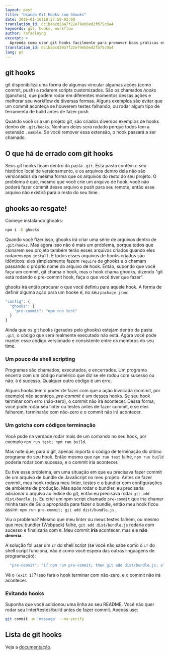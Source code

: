 ```yaml
---
layout: post
title: "Usando Git Hooks com Ghooks"
date: 2016-01-10T18:27:59-02:00
translation_id: 6c1babcd20a7f22e79eb0ed2fb75c0a4
keywords: git, hooks, workflow
author: rafaeleyng
excerpt: >
  Aprenda como usar git hooks facilmente para promover boas práticas em seu workflow.
translation_id: 6c1babcd20a7f22e79eb0ed2fb75c0a4
lang: pt
---
```


## git hooks

git disponibiliza uma forma de algumas vincular algumas ações (como commit, push) a rodarem scripts customizados. São os chamados *hooks* (ganchos), que podem rodar em diferentes momentos dessas ações e melhorar seu workflow de diversas formas. Alguns exemplos são evitar que um commit aconteça se houverem testes falhando, ou rodar algum tipo de ferramenta de build antes de fazer push.

Quando você cria um projeto git, são criados diversos exemplos de hooks dentro de `.git/hooks`. Nenhum deles será rodado porque todos tem a extensão `.sample`. Se você remover essa extensão, o hook passará a ser chamado.

## O que há de errado com git hooks

Seus git hooks ficam dentro da pasta `.git`. Esta pasta contém o seu histórico local de versionamento, e os arquivos dentro dela não são versionados da mesma forma que os arquivos do resto do seu projeto. O problema é que, mesmo que você crie um arquivo de hook, você não poderá fazer commit desse arquivo e push para seu remote, então esse arquivo não existirá para o resto do seu time.

## ghooks ao resgate!

Começe instalando ghooks:

```sh
npm i -D ghooks
```

Quando você fizer isso, ghooks irá criar uma série de arquivos dentro de `.git/hooks`. Mas agora isso não é mais um problema, porque todos que clonarem seu projeto também terão esses arquivos criados quando eles rodarem `npm install`. E todos esses arquivos de hooks criados são idênticos: eles simplesmente fazem `require` de ghooks e o chamam passando o próprio nome do arquivo de hook. Então, supondo que você faça um commit, git chama o hook, mas o hook chama ghooks, dizendo "git está rodando o pre-commit hook, faça o que você tiver que fazer".

ghooks irá então procurar o que você definiu para aquele hook. A forma de definir alguma ação para um hooke é, no seu `package.json`:

```js
"config": {
  "ghooks": {
    "pre-commit": "npm run test"
  }
}
```

Ainda que os git hooks (gerados pelo ghooks) estejam dentro da pasta `.git`, o código que será realmente executado não está. Agora você pode manter esse código versionado e consistente entre os membros do seu time.

### Um pouco de shell scripting

Programas são chamados, executados, e encerrados. Um programa encerra com um código numérico que diz se ele rodou com sucesso ou não. `0` é sucesso. Qualquer outro código é um erro.

Alguns hooks tem o poder de fazer com que a ação invocada (commit, por exemplo) não aconteça. *pre-commit* é um desses hooks. Se seu hook terminar com erro (não-zero), o commit não irá acontecer. Dessa forma, você pode rodar seu linter ou testes antes de fazer commit, e se eles falharem, terminarão com não-zero e o commit não irá acontecer.

### Um gotcha com códigos terminação

Você pode na verdade rodar mais de um comando no seu hook, por exemplo `npm run test; npm run build`.

Mas note que, para o git, apenas importa o código de terminação do último programa do seu hook. Então mesmo que `npm run test` falhe, `npm run build` poderia rodar com sucesso, e o commit iria acontecer.

Eu tive esse problema, em uma situação em que eu precisava fazer commit de um arquivo de bundle de JavaScript no meu projeto. Antes de fazer commit, meu hook rodava meu linter, testes e o bundler com configurações de ambiente de produção. Mas após rodar o bundler, eu precisaria adicionar o arquivo ao índice do git, então eu precisava rodar `git add dist/bundle.js`. Eu criei um npm script chamado `pre-commit` que iria chamar minha task de Gulp apropriada para fazer o bundle, então meu hook ficou assim: `npm run pre-commit; git add dist/bundle.js`.

Viu o problema? Mesmo que meu linter ou meus testes falhem, ou mesmo que meu bundler (Webpack) falhe, `git add dist/bundle.js` rodaria com sucesso e finalizaria com `0`. Meu commit **iria** acontecer, mas ele **não deveria**.

A solução foi usar um `if` do shell script (se você não sabe como o `if` do shell script funciona, não é como você espera das outras linguagens de programação):

```javascript
  "pre-commit": "if npm run pre-commit; then git add dist/bundle.js; else printf 'pre-commit error: fix the test and/or lint errors and commit again'; (exit 1); fi"
```

Vê o `(exit 1)`? Isso fará o hook terminar com não-zero, e o commit não irá acontecer.

### Evitando hooks

Suponha que você adicionou uma linha ao seu README. Você não quer rodar seu linter/testes/build antes de fazer commit. Apenas use:

```sh
git commit -m 'message' --no-verify
```

## Lista de git hooks

Veja a [documentação](https://git-scm.com/docs/githooks).
